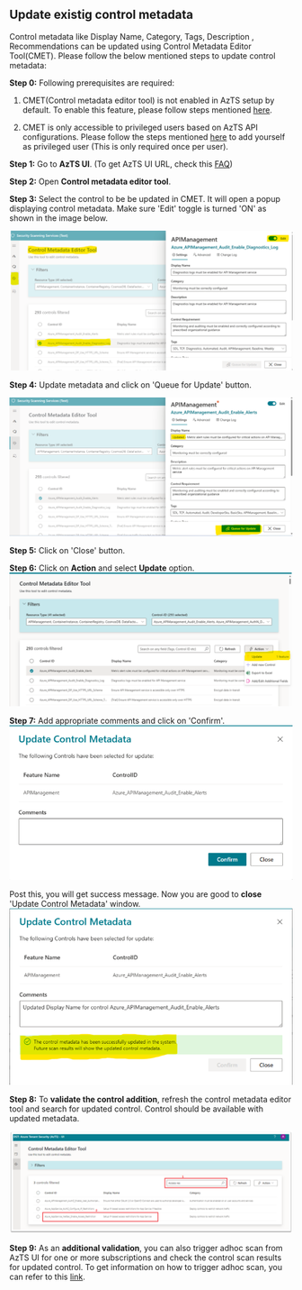 ## Update existig control metadata
Control metadata like Display Name, Category, Tags, Description , Recommendations can be updated using Control Metadata Editor Tool(CMET). Please follow the below mentioned steps to update control metadata:

**Step 0:** Following prerequisites are required:
   1. CMET(Control metadata editor tool) is not enabled in AzTS setup by default. To enable this feature, please follow steps mentioned [here](Prerequisites.md#prerequisite-azts-configurations-to-enable-control-medatadata-editor-toolcmet).

   2. CMET is only accessible to privileged users based on AzTS API configurations. Please follow the steps mentioned [here](Prerequisites.md#access-to-cmet-control-metadata-editor-tool) to add yourself as privileged user (This is only required once per user).

**Step 1:** Go to **AzTS UI**. (To get AzTS UI URL, check this [FAQ](https://github.com/azsk/AzTS-docs/blob/main/03-Running%20AzTS%20solution%20from%20UI/README.md#frequently-asked-questions))

**Step 2:** Open **Control metadata editor tool**.

**Step 3:** Select the control to be be updated in CMET. It will open a popup displaying control metadata. Make sure 'Edit' toggle is turned 'ON' as shown in the image below.

![Update Control](../../Images/06_ExtendingAzTS_UpdateControl_1.png)

**Step 4:** Update metadata and click on 'Queue for Update' button.

![Queue for Update](../../Images/06_ExtendingAzTS_QueueForUpdate.png)

**Step 5:** Click on 'Close' button.

**Step 6:** Click on **Action** and select **Update** option.
![Update](../../Images/06_ExtendingAzTS_UpdateControl_2.png)

**Step 7:** Add appropriate comments and click on 'Confirm'.
![Update](../../Images/06_ExtendingAzTS_UpdateControlMetadata.png)

Post this, you will get success message. Now you are good to **close** 'Update Control Metadata' window.
![UpdateSuccess](../../Images/06_ExtendingAzTS_UpdateControlMetadata_Success.png)

**Step 8:** To **validate the control addition**, refresh the control metadata editor tool and search for updated control. Control should be available with updated metadata.

![Validate new control](../../Images/06_ExtendingAzTS_NewControl_Validation.png)

**Step 9:** As an **additional validation**, you can also trigger adhoc scan from AzTS UI for one or more subscriptions and check the control scan results for updated control. To get information on how to trigger adhoc scan, you can refer to this [link](https://github.com/azsk/AzTS-docs/tree/main/03-Running%20AzTS%20solution%20from%20UI#how-to-scan-subscription-manually).

